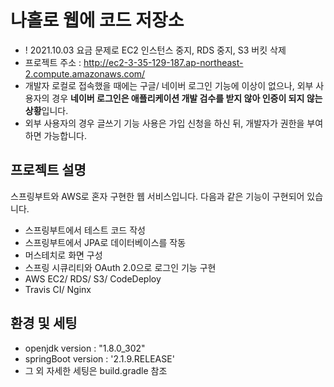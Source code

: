 # 나홀로 웹에 코드 저장소
* ! 2021.10.03 요금 문제로 EC2 인스턴스 중지, RDS 중지, S3 버킷 삭제 
* 프로젝트 주소 : http://ec2-3-35-129-187.ap-northeast-2.compute.amazonaws.com/
* 개발자 로컬로 접속했을 때에는 구글/ 네이버 로그인 기능에 이상이 없으나, 외부 사용자의 경우 **네이버 로그인은 애플리케이션 개발 검수를 받지 않아 인증이 되지 않는 상황**입니다.
* 외부 사용자의 경우 글쓰기 기능 사용은 가입 신청을 하신 뒤, 개발자가 권한을 부여하면 가능합니다.

## 프로젝트 설명
스프링부트와 AWS로 혼자 구현한 웹 서비스입니다. 다음과 같은 기능이 구현되어 있습니다.
* 스프링부트에서 테스트 코드 작성
* 스프링부트에서 JPA로 데이터베이스를 작동
* 머스테치로 화면 구성
* 스프링 시큐리티와 OAuth 2.0으로 로그인 기능 구현
* AWS EC2/ RDS/ S3/ CodeDeploy
* Travis CI/ Nginx

## 환경 및 세팅
* openjdk version : "1.8.0_302"
* springBoot version : '2.1.9.RELEASE'
* 그 외 자세한 세팅은 build.gradle 참조
